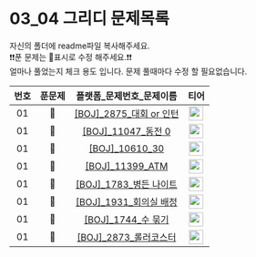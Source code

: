 # 03_04 그리디 문제목록

자신의 폴더에 readme파일 복사해주세요.<br>
❗️❗️푼 문제는 🔳표시로 수정 해주세요.❗️❗️<br>
얼마나 풀었는지 체크 용도 입니다. 문제 풀때마다 수정 할 필요없습니다.<br>

|번호|푼문제|플랫폼_문제번호_문제이름|티어|
| :-----: | :-----: | :-----: | :-----: |
|01|🔳|<a href="https://www.acmicpc.net/problem/2875" target="_blank">[BOJ]_2875_대회 or 인턴</a>| <a href="https://www.acmicpc.net/problem/2875" target="_blank"><img height="25px" width="25px" src="https://static.solved.ac/tier_small/3.svg"/></a> | 
|01|🔳|<a href="https://www.acmicpc.net/problem/11047" target="_blank">[BOJ]_11047_동전 0</a>| <a href="https://www.acmicpc.net/problem/11047" target="_blank"><img height="25px" width="25px" src="https://static.solved.ac/tier_small/7.svg"/></a> | 
|01|🔳|<a href="https://www.acmicpc.net/problem/10610" target="_blank">[BOJ]_10610_30</a>| <a href="https://www.acmicpc.net/problem/10610" target="_blank"><img height="25px" width="25px" src="https://static.solved.ac/tier_small/7.svg"/></a> | 
|01|🔳|<a href="https://www.acmicpc.net/problem/11399" target="_blank">[BOJ]_11399_ATM</a>| <a href="https://www.acmicpc.net/problem/11399" target="_blank"><img height="25px" width="25px" src="https://static.solved.ac/tier_small/7.svg"/></a> | 
|01|🔲|<a href="https://www.acmicpc.net/problem/1783" target="_blank">[BOJ]_1783_병든 나이트</a>| <a href="https://www.acmicpc.net/problem/1783" target="_blank"><img height="25px" width="25px" src="https://static.solved.ac/tier_small/8.svg"/></a> | 
|01|🔲|<a href="https://www.acmicpc.net/problem/1931" target="_blank">[BOJ]_1931_회의실 배정</a>| <a href="https://www.acmicpc.net/problem/1931" target="_blank"><img height="25px" width="25px" src="https://static.solved.ac/tier_small/10.svg"/></a> | 
|01|🔲|<a href="https://www.acmicpc.net/problem/1744" target="_blank">[BOJ]_1744_수 묶기</a>| <a href="https://www.acmicpc.net/problem/1744" target="_blank"><img height="25px" width="25px" src="https://static.solved.ac/tier_small/12.svg"/></a> | 
|01|🔲|<a href="https://www.acmicpc.net/problem/2873" target="_blank">[BOJ]_2873_롤러코스터</a>| <a href="https://www.acmicpc.net/problem/2873" target="_blank"><img height="25px" width="25px" src="https://static.solved.ac/tier_small/18.svg"/></a> | 

